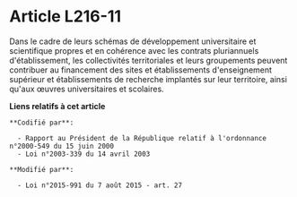 # Article L216-11

Dans le cadre de leurs schémas de développement universitaire et scientifique propres et en cohérence avec les contrats
pluriannuels d'établissement, les collectivités territoriales et leurs groupements peuvent contribuer au financement des
sites et établissements d'enseignement supérieur et établissements de recherche implantés sur leur territoire, ainsi qu'aux
œuvres universitaires et scolaires.

**Liens relatifs à cet article**

	**Codifié par**:

	  - Rapport au Président de la République relatif à l'ordonnance n°2000-549 du 15 juin 2000
	  - Loi n°2003-339 du 14 avril 2003

	**Modifié par**:

	  - Loi n°2015-991 du 7 août 2015 - art. 27
